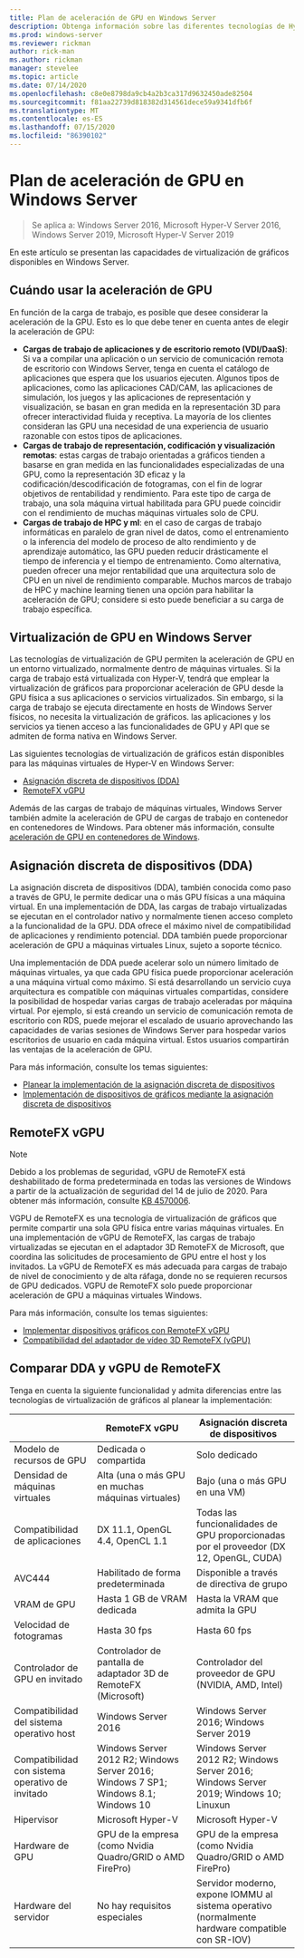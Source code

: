 ```yaml
---
title: Plan de aceleración de GPU en Windows Server
description: Obtenga información sobre las diferentes tecnologías de Hyper-V para la aceleración de GPU, incluido DDA y vGPU de RemoteFX
ms.prod: windows-server
ms.reviewer: rickman
author: rick-man
ms.author: rickman
manager: stevelee
ms.topic: article
ms.date: 07/14/2020
ms.openlocfilehash: c8e0e8798da9cb4a2b3ca317d9632450ade82504
ms.sourcegitcommit: f81aa22739d818382d314561dece59a9341dfb6f
ms.translationtype: MT
ms.contentlocale: es-ES
ms.lasthandoff: 07/15/2020
ms.locfileid: "86390102"
---
```

# <a name="plan-for-gpu-acceleration-in-windows-server"></a>Plan de aceleración de GPU en Windows Server

> Se aplica a: Windows Server 2016, Microsoft Hyper-V Server 2016, Windows Server 2019, Microsoft Hyper-V Server 2019

En este artículo se presentan las capacidades de virtualización de gráficos disponibles en Windows Server.

## <a name="when-to-use-gpu-acceleration"></a>Cuándo usar la aceleración de GPU

En función de la carga de trabajo, es posible que desee considerar la aceleración de la GPU. Esto es lo que debe tener en cuenta antes de elegir la aceleración de GPU:

- **Cargas de trabajo de aplicaciones y de escritorio remoto (VDI/DaaS)**: Si va a compilar una aplicación o un servicio de comunicación remota de escritorio con Windows Server, tenga en cuenta el catálogo de aplicaciones que espera que los usuarios ejecuten. Algunos tipos de aplicaciones, como las aplicaciones CAD/CAM, las aplicaciones de simulación, los juegos y las aplicaciones de representación y visualización, se basan en gran medida en la representación 3D para ofrecer interactividad fluida y receptiva. La mayoría de los clientes consideran las GPU una necesidad de una experiencia de usuario razonable con estos tipos de aplicaciones.
- **Cargas de trabajo de representación, codificación y visualización remotas**: estas cargas de trabajo orientadas a gráficos tienden a basarse en gran medida en las funcionalidades especializadas de una GPU, como la representación 3D eficaz y la codificación/descodificación de fotogramas, con el fin de lograr objetivos de rentabilidad y rendimiento. Para este tipo de carga de trabajo, una sola máquina virtual habilitada para GPU puede coincidir con el rendimiento de muchas máquinas virtuales solo de CPU.
- **Cargas de trabajo de HPC y ml**: en el caso de cargas de trabajo informáticas en paralelo de gran nivel de datos, como el entrenamiento o la inferencia del modelo de proceso de alto rendimiento y de aprendizaje automático, las GPU pueden reducir drásticamente el tiempo de inferencia y el tiempo de entrenamiento. Como alternativa, pueden ofrecer una mejor rentabilidad que una arquitectura solo de CPU en un nivel de rendimiento comparable. Muchos marcos de trabajo de HPC y machine learning tienen una opción para habilitar la aceleración de GPU; considere si esto puede beneficiar a su carga de trabajo específica.

## <a name="gpu-virtualization-in-windows-server"></a>Virtualización de GPU en Windows Server

Las tecnologías de virtualización de GPU permiten la aceleración de GPU en un entorno virtualizado, normalmente dentro de máquinas virtuales. Si la carga de trabajo está virtualizada con Hyper-V, tendrá que emplear la virtualización de gráficos para proporcionar aceleración de GPU desde la GPU física a sus aplicaciones o servicios virtualizados. Sin embargo, si la carga de trabajo se ejecuta directamente en hosts de Windows Server físicos, no necesita la virtualización de gráficos. las aplicaciones y los servicios ya tienen acceso a las funcionalidades de GPU y API que se admiten de forma nativa en Windows Server.

Las siguientes tecnologías de virtualización de gráficos están disponibles para las máquinas virtuales de Hyper-V en Windows Server:

- [Asignación discreta de dispositivos (DDA)](#discrete-device-assignment-dda)
- [RemoteFX vGPU](#remotefx-vgpu)

Además de las cargas de trabajo de máquinas virtuales, Windows Server también admite la aceleración de GPU de cargas de trabajo en contenedor en contenedores de Windows. Para obtener más información, consulte [aceleración de GPU en contenedores de Windows](https://docs.microsoft.com/virtualization/windowscontainers/deploy-containers/gpu-acceleration).

## <a name="discrete-device-assignment-dda"></a>Asignación discreta de dispositivos (DDA)

La asignación discreta de dispositivos (DDA), también conocida como paso a través de GPU, le permite dedicar una o más GPU físicas a una máquina virtual. En una implementación de DDA, las cargas de trabajo virtualizadas se ejecutan en el controlador nativo y normalmente tienen acceso completo a la funcionalidad de la GPU. DDA ofrece el máximo nivel de compatibilidad de aplicaciones y rendimiento potencial. DDA también puede proporcionar aceleración de GPU a máquinas virtuales Linux, sujeto a soporte técnico.

Una implementación de DDA puede acelerar solo un número limitado de máquinas virtuales, ya que cada GPU física puede proporcionar aceleración a una máquina virtual como máximo. Si está desarrollando un servicio cuya arquitectura es compatible con máquinas virtuales compartidas, considere la posibilidad de hospedar varias cargas de trabajo aceleradas por máquina virtual. Por ejemplo, si está creando un servicio de comunicación remota de escritorio con RDS, puede mejorar el escalado de usuario aprovechando las capacidades de varias sesiones de Windows Server para hospedar varios escritorios de usuario en cada máquina virtual. Estos usuarios compartirán las ventajas de la aceleración de GPU.

Para más información, consulte los temas siguientes:

- [Planear la implementación de la asignación discreta de dispositivos](plan-for-deploying-devices-using-discrete-device-assignment.md)
- [Implementación de dispositivos de gráficos mediante la asignación discreta de dispositivos](../deploy/Deploying-graphics-devices-using-dda.md)

## <a name="remotefx-vgpu"></a>RemoteFX vGPU

> [!NOTE]
> Debido a los problemas de seguridad, vGPU de RemoteFX está deshabilitado de forma predeterminada en todas las versiones de Windows a partir de la actualización de seguridad del 14 de julio de 2020. Para obtener más información, consulte [KB 4570006](https://support.microsoft.com/help/4570006).

VGPU de RemoteFX es una tecnología de virtualización de gráficos que permite compartir una sola GPU física entre varias máquinas virtuales. En una implementación de vGPU de RemoteFX, las cargas de trabajo virtualizadas se ejecutan en el adaptador 3D RemoteFX de Microsoft, que coordina las solicitudes de procesamiento de GPU entre el host y los invitados. La vGPU de RemoteFX es más adecuada para cargas de trabajo de nivel de conocimiento y de alta ráfaga, donde no se requieren recursos de GPU dedicados. VGPU de RemoteFX solo puede proporcionar aceleración de GPU a máquinas virtuales Windows.

Para más información, consulte los temas siguientes:

- [Implementar dispositivos gráficos con RemoteFX vGPU](../deploy/deploy-graphics-devices-using-remotefx-vgpu.md)
- [Compatibilidad del adaptador de vídeo 3D RemoteFX (vGPU)](../../../remote/remote-desktop-services/rds-supported-config.md#remotefx-3d-video-adapter-vgpu-support)

## <a name="comparing-dda-and-remotefx-vgpu"></a>Comparar DDA y vGPU de RemoteFX

Tenga en cuenta la siguiente funcionalidad y admita diferencias entre las tecnologías de virtualización de gráficos al planear la implementación:

|                       | RemoteFX vGPU                                                                       | Asignación discreta de dispositivos                                                          |
|-----------------------|-------------------------------------------------------------------------------------|-------------------------------------------------------------------------------------|
| Modelo de recursos de GPU    | Dedicada o compartida                                                                 | Solo dedicado                                                                      |
| Densidad de máquinas virtuales            | Alta (una o más GPU en muchas máquinas virtuales)                                                 | Bajo (una o más GPU en una VM)                                                    |
| Compatibilidad de aplicaciones     | DX 11.1, OpenGL 4.4, OpenCL 1.1                                                     | Todas las funcionalidades de GPU proporcionadas por el proveedor (DX 12, OpenGL, CUDA)                       |
| AVC444                | Habilitado de forma predeterminada                                                                  | Disponible a través de directiva de grupo                                                      |
| VRAM de GPU              | Hasta 1 GB de VRAM dedicada                                                           | Hasta la VRAM que admita la GPU                                                     |
| Velocidad de fotogramas            | Hasta 30 fps                                                                         | Hasta 60 fps                                                                         |
| Controlador de GPU en invitado   | Controlador de pantalla de adaptador 3D de RemoteFX (Microsoft)                                      | Controlador del proveedor de GPU (NVIDIA, AMD, Intel)                                              |
| Compatibilidad del sistema operativo host       | Windows Server 2016                                                                 | Windows Server 2016; Windows Server 2019                                            |
| Compatibilidad con sistema operativo de invitado      | Windows Server 2012 R2; Windows Server 2016; Windows 7 SP1; Windows 8.1; Windows 10 | Windows Server 2012 R2; Windows Server 2016; Windows Server 2019; Windows 10; Linuxun |
| Hipervisor            | Microsoft Hyper-V                                                                   | Microsoft Hyper-V                                                                   |
| Hardware de GPU          | GPU de la empresa (como Nvidia Quadro/GRID o AMD FirePro)                         | GPU de la empresa (como Nvidia Quadro/GRID o AMD FirePro)                         |
| Hardware del servidor       | No hay requisitos especiales                                                             | Servidor moderno, expone IOMMU al sistema operativo (normalmente hardware compatible con SR-IOV)              |
